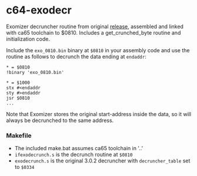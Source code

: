 # c64-exodecr

Exomizer decruncher routine from original [release][1], assembled and linked with ca65 toolchain to $0810. Includes a get_crunched_byte routine and initialization code.

[1]: https://bitbucket.org/magli143/exomizer/wiki/Home

Include the `exo_0810.bin` binary at `$0810` in your assembly code and use the routine as follows to decrunch the data ending at `endaddr`:

    * = $0810
    !binary 'exo_0810.bin'
    
    * = $1000
    stx #<endaddr
    sty #>endaddr
    jsr $0810
    ...

Note that Exomizer stores the original start-address inside the data, so it will always be decrunched to the same address.

### Makefile

- The included make.bat assumes ca65 toolchain in '..'
- `ifexodecrunch.s` is the decrunch routine at `$0810`
- `exodecrunch.s` is the original 3.0.2 decruncher with `decruncher_table` set to `$0334` 

